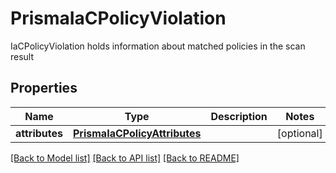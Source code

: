 # PrismaIaCPolicyViolation

IaCPolicyViolation holds information about matched policies in the scan result

## Properties
Name | Type | Description | Notes
------------ | ------------- | ------------- | -------------
**attributes** | [**PrismaIaCPolicyAttributes**](PrismaIaCPolicyAttributes.md) |  | [optional] 

[[Back to Model list]](../README.md#documentation-for-models) [[Back to API list]](../README.md#documentation-for-api-endpoints) [[Back to README]](../README.md)


